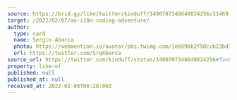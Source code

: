 ```yaml
---
source: https://brid.gy/like/twitter/kinduff/1490707348649824256/314691580
target: /2022/02/07/an-i18n-coding-adventure/
author:
  type: card
  name: Sergio Abarca
  photo: https://webmention.io/avatar/pbs.twimg.com/1eb59bb2f50ccb23bd7e2ca0177a9410a2601eaacfeb2be99623af2ef014912d.jpg
  url: https://twitter.com/SrgAbarca
source_url: https://twitter.com/kinduff/status/1490707348649824256#favorited-by-314691580
property: like-of
published: null
published_at: null
received_at: 2022-02-08T06:28:06Z
---
```


